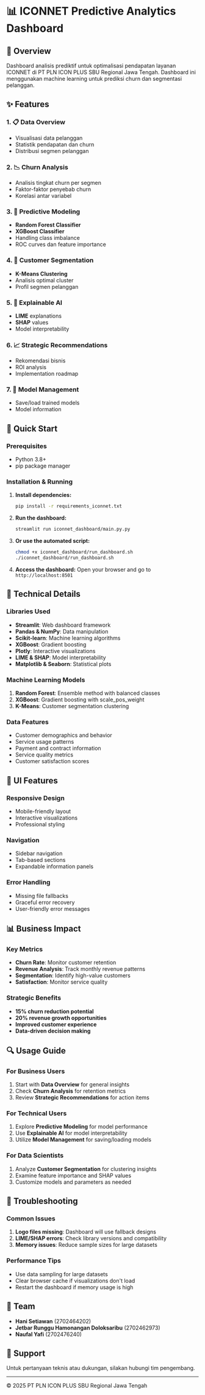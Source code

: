 # 📊 ICONNET Predictive Analytics Dashboard

## 🎯 Overview
Dashboard analisis prediktif untuk optimalisasi pendapatan layanan ICONNET di PT PLN ICON PLUS SBU Regional Jawa Tengah. Dashboard ini menggunakan machine learning untuk prediksi churn dan segmentasi pelanggan.

## ✨ Features

### 1. 📋 Data Overview
- Visualisasi data pelanggan
- Statistik pendapatan dan churn
- Distribusi segmen pelanggan

### 2. 📉 Churn Analysis
- Analisis tingkat churn per segmen
- Faktor-faktor penyebab churn
- Korelasi antar variabel

### 3. 🔮 Predictive Modeling
- **Random Forest Classifier**
- **XGBoost Classifier**
- Handling class imbalance
- ROC curves dan feature importance

### 4. 👥 Customer Segmentation
- **K-Means Clustering**
- Analisis optimal cluster
- Profil segmen pelanggan

### 5. 🤖 Explainable AI
- **LIME** explanations
- **SHAP** values
- Model interpretability

### 6. 📈 Strategic Recommendations
- Rekomendasi bisnis
- ROI analysis
- Implementation roadmap

### 7. 🔧 Model Management
- Save/load trained models
- Model information

## 🚀 Quick Start

### Prerequisites
- Python 3.8+
- pip package manager

### Installation & Running

1. **Install dependencies:**
   ```bash
   pip install -r requirements_iconnet.txt
   ```

2. **Run the dashboard:**
   ```bash
   streamlit run iconnet_dashboard/main.py.py
   ```

3. **Or use the automated script:**
   ```bash
   chmod +x iconnet_dashboard/run_dashboard.sh
   ./iconnet_dashboard/run_dashboard.sh
   ```

4. **Access the dashboard:**
   Open your browser and go to `http://localhost:8501`


## 🔧 Technical Details

### Libraries Used
- **Streamlit**: Web dashboard framework
- **Pandas & NumPy**: Data manipulation
- **Scikit-learn**: Machine learning algorithms
- **XGBoost**: Gradient boosting
- **Plotly**: Interactive visualizations
- **LIME & SHAP**: Model interpretability
- **Matplotlib & Seaborn**: Statistical plots

### Machine Learning Models
1. **Random Forest**: Ensemble method with balanced classes
2. **XGBoost**: Gradient boosting with scale_pos_weight
3. **K-Means**: Customer segmentation clustering

### Data Features
- Customer demographics and behavior
- Service usage patterns
- Payment and contract information
- Service quality metrics
- Customer satisfaction scores

## 🎨 UI Features

### Responsive Design
- Mobile-friendly layout
- Interactive visualizations
- Professional styling

### Navigation
- Sidebar navigation
- Tab-based sections
- Expandable information panels

### Error Handling
- Missing file fallbacks
- Graceful error recovery
- User-friendly error messages

## 📊 Business Impact

### Key Metrics
- **Churn Rate**: Monitor customer retention
- **Revenue Analysis**: Track monthly revenue patterns
- **Segmentation**: Identify high-value customers
- **Satisfaction**: Monitor service quality

### Strategic Benefits
- **15% churn reduction potential**
- **20% revenue growth opportunities**
- **Improved customer experience**
- **Data-driven decision making**

## 🔍 Usage Guide

### For Business Users
1. Start with **Data Overview** for general insights
2. Check **Churn Analysis** for retention metrics
3. Review **Strategic Recommendations** for action items

### For Technical Users
1. Explore **Predictive Modeling** for model performance
2. Use **Explainable AI** for model interpretability
3. Utilize **Model Management** for saving/loading models

### For Data Scientists
1. Analyze **Customer Segmentation** for clustering insights
2. Examine feature importance and SHAP values
3. Customize models and parameters as needed

## 🚨 Troubleshooting

### Common Issues
1. **Logo files missing**: Dashboard will use fallback designs
2. **LIME/SHAP errors**: Check library versions and compatibility
3. **Memory issues**: Reduce sample sizes for large datasets

### Performance Tips
- Use data sampling for large datasets
- Clear browser cache if visualizations don't load
- Restart the dashboard if memory usage is high

## 👥 Team
- **Hani Setiawan** (2702464202)
- **Jetbar Runggu Hamonangan Doloksaribu** (2702462973)
- **Naufal Yafi** (2702476240)

## 📧 Support
Untuk pertanyaan teknis atau dukungan, silakan hubungi tim pengembang.

---
© 2025 PT PLN ICON PLUS SBU Regional Jawa Tengah